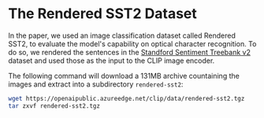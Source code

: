 # The Rendered SST2 Dataset

In the paper, we used an image classification dataset called Rendered SST2, to evaluate the model's capability on optical character recognition. To do so, we rendered the sentences in the [Standford Sentiment Treebank v2](https://nlp.stanford.edu/sentiment/treebank.html) dataset and used those as the input to the CLIP image encoder.

The following command will download a 131MB archive countaining the images and extract into a subdirectory `rendered-sst2`:

```bash
wget https://openaipublic.azureedge.net/clip/data/rendered-sst2.tgz
tar zxvf rendered-sst2.tgz
```

